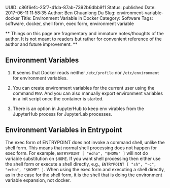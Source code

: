 UUID: c86f6efc-25f7-41da-87ab-7392b6dbb9f1
Status: published
Date: 2017-06-11 11:58:35
Author: Ben Chuanlong Du
Slug: environment-variable-docker
Title: Environment Variable in Docker
Category: Software
Tags: software, docker, shell form, exec form, environment variable

**
Things on this page are
fragmentary and immature notes/thoughts of the author.
It is not meant to readers
but rather for convenient reference of the author and future improvement.
**

## Environment Variables 

1. It seems that Docker reads neither `/etc/profile` 
    nor `/etc/environment` for environment variables.

2. You can create environment variables for the current user 
   using the command `ENV`. 
   And you can also manually export environment variables in a init script once the container is started.
   
3. There is an option in JupyterHub to keep env virables 
   from the JupyterHub process for JupyterLab processes.


## Environment Variables in Entrypoint

The exec form of ENTRYPOINT does not invoke a command shell, 
unlike the shell form. 
This means that normal shell processing does not happen for exec form. 
For example, 
`ENTRYPOINT [ "echo", "$HOME" ]` will not do variable substitution on `$HOME`.
If you want shell processing then either use the shell form 
or execute a shell directly,
e.g.,
`ENTRYPOINT [ "sh", "-c", "echo", "$HOME" ]`.
When using the exec form and executing a shell directly,
as in the case for the shell form,
it is the shell that is doing the environment variable expansion, not docker.
